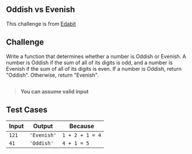 ## Oddish vs Evenish

This challenge is from [Edabit](https://edabit.com/challenge/r6TSNwkLZ2DgsoKiH)

## Challenge

Write a function that determines whether a number is Oddish or Evenish. A number is Oddish if the sum of all of its digits is odd, and a number is Evenish if the sum of all of its digits is even. If a number is Oddish, return "Oddish". Otherwise, return "Evenish".

```js
```

> **You can assume valid input**

## Test Cases

| Input | Output      | Because         |
| ----- | ----------- | --------------- |
| `121` | `'Evenish'` | `1 + 2 + 1 = 4` |
| `41`  | `'Oddish'`  | `4 + 1 = 5`     |
